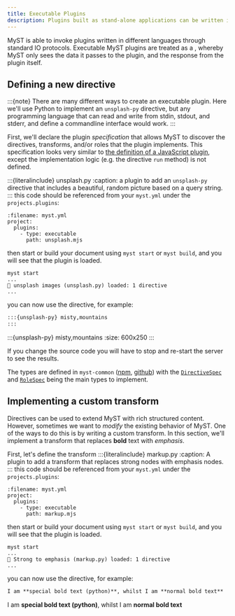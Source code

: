 ```yaml
---
title: Executable Plugins
description: Plugins built as stand-alone applications can be written in languages such as Python, and may be more familiar to some developers.
---
```


MyST is able to invoke plugins written in different languages through standard IO protocols. Executable MyST plugins are treated as a [](wiki:Black_box), whereby MyST only sees the data it passes to the plugin, and the response from the plugin itself.


## Defining a new directive

:::{note}
There are many different ways to create an executable plugin. Here we'll use Python to implement an `unsplash-py` directive, but any programming language that can read and write from stdin, stdout, and stderr, and define a commandline interface would work.
:::

First, we'll declare the plugin _specification_ that allows MyST to discover the directives, transforms, and/or roles that the plugin implements. This specification looks very similar to [the definition of a JavaScript plugin](javascript-plugins.md#unsplash-js-source), except the implementation logic (e.g. the directive `run` method) is not defined.

:::{literalinclude} unsplash.py
:caption: a plugin to add an `unsplash-py` directive that includes a beautiful, random picture based on a query string.
:::
this code should be referenced from your `myst.yml` under the `projects.plugins`:

```{code} yaml
:filename: myst.yml
project:
  plugins:
    - type: executable
      path: unsplash.mjs
```

then start or build your document using `myst start` or `myst build`, and you will see that the plugin is loaded.

```text
myst start
...
🔌 unsplash images (unsplash.py) loaded: 1 directive
...
```

you can now use the directive, for example:

```markdown
:::{unsplash-py} misty,mountains
:::
```

:::{unsplash-py} misty,mountains
:size: 600x250
:::

If you change the source code you will have to stop and re-start the server to see the results.

The types are defined in `myst-common` ([npm](https://www.npmjs.com/package/myst-common), [github](https://github.com/executablebooks/mystmd/tree/main/packages/myst-common)) with the [`DirectiveSpec`](https://github.com/executablebooks/mystmd/blob/9965925030c3fab6f34c20d11eeee7ffdafa73df/packages/myst-common/src/types.ts#L68-L77) and [`RoleSpec`](https://github.com/executablebooks/mystmd/blob/9965925030c3fab6f34c20d11eeee7ffdafa73df/packages/myst-common/src/types.ts#L79-L85) being the main types to implement.

## Implementing a custom transform

Directives can be used to extend MyST with rich structured content. However, sometimes we want to _modify_ the existing behavior of MyST. One of the ways to do this is by writing a custom transform. In this section, we'll implement a transform that replaces **bold** text with _emphasis_.

First, let's define the transform
:::{literalinclude} markup.py
:caption: A plugin to add a transform that replaces strong nodes with emphasis nodes.
:::
this code should be referenced from your `myst.yml` under the `projects.plugins`:

```{code} yaml
:filename: myst.yml
project:
  plugins:
    - type: executable
      path: markup.mjs
```

then start or build your document using `myst start` or `myst build`, and you will see that the plugin is loaded.

```text
myst start
...
🔌 Strong to emphasis (markup.py) loaded: 1 directive
...
```

you can now use the directive, for example:

```markdown
I am **special bold text (python)**, whilst I am **normal bold text**
```

I am **special bold text (python)**, whilst I am **normal bold text**

